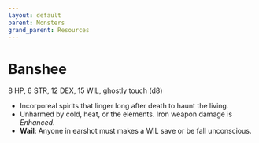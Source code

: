 ```yaml
---
layout: default
parent: Monsters
grand_parent: Resources
---
```


# Banshee

8 HP, 6 STR, 12 DEX, 15 WIL, ghostly touch (d8)

- Incorporeal spirits that linger long after death to haunt the living.
- Unharmed by cold, heat, or the elements. Iron weapon damage is _Enhanced_.
- **Wail**: Anyone in earshot must makes a WIL save or be fall unconscious.
